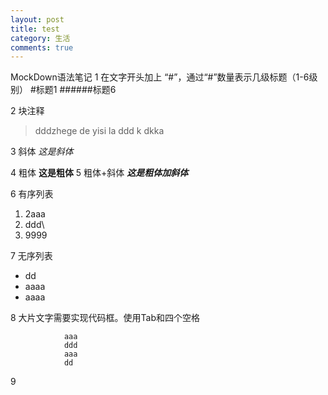 ```yaml
---
layout: post
title: test
category: 生活
comments: true
---
```




MockDown语法笔记
1 在文字开头加上 “#”，通过“#”数量表示几级标题（1-6级别）
#标题1
######标题6

2 块注释
>dddzhege de yisi la 
>ddd k
>dkka 

3 斜体
*这是斜体*

4 粗体
**这是粗体**
5 粗体+斜体
***这是粗体加斜体***

6 有序列表
1. 2aaa
2.   ddd\
3. 9999

7 无序列表
* dd 
* aaaa
* aaaa

8 大片文字需要实现代码框。使用Tab和四个空格 

                aaa
                ddd
                aaa
                dd
                            
9                             